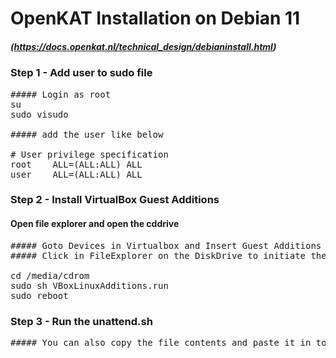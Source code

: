 # OpenKAT Installation on Debian 11 
##### (https://docs.openkat.nl/technical_design/debianinstall.html)

### Step 1 - Add user to sudo file
<pre>
##### Login as root
su 
sudo visudo

##### add the user like below

# User privilege specification
root    ALL=(ALL:ALL) ALL
user    ALL=(ALL:ALL) ALL
</pre>

### Step 2 - Install VirtualBox Guest Additions
#### Open file explorer and open the cddrive
<pre>
##### Goto Devices in Virtualbox and Insert Guest Additions
##### Click in FileExplorer on the DiskDrive to initiate the disk and run following commands

cd /media/cdrom
sudo sh VBoxLinuxAdditions.run
sudo reboot
</pre>

### Step 3 - Run the unattend.sh 
<pre>
##### You can also copy the file contents and paste it in to the terminal
</pre>